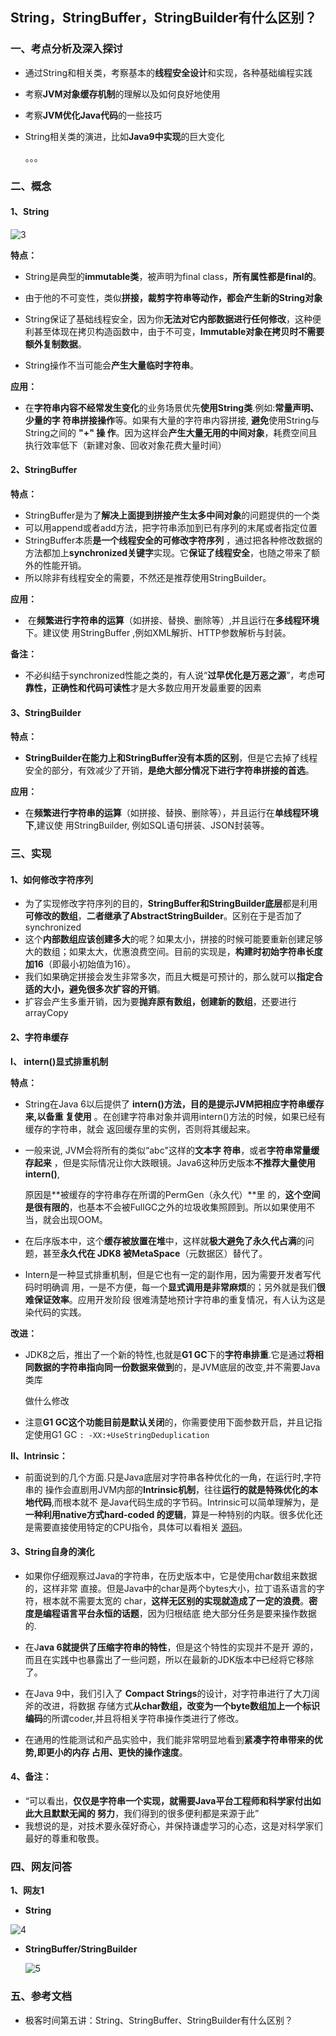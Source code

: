 ## String，StringBuffer，StringBuilder有什么区别？

### 一、考点分析及深入探讨

- 通过String和相关类，考察基本的**线程安全设计**和实现，各种基础编程实践

- 考察**JVM对象缓存机制**的理解以及如何良好地使用

- 考察**JVM优化Java代码**的一些技巧

- String相关类的演进，比如**Java9中实现**的巨大变化

  。。。

### 二、概念

#### 1、String

![3](..\..\images\java基础\3.jpg)

**特点：**

- String是典型的**immutable类**，被声明为final class，**所有属性都是final的**。
- 由于他的不可变性，类似**拼接，裁剪字符串等动作，都会产生新的String对象**
- String保证了基础线程安全，因为你**无法对它内部数据进行任何修改**，这种便利甚至体现在拷贝构造函数中，由于不可变，**Immutable对象在拷贝时不需要额外复制数据**。


- String操作不当可能会**产生大量临时字符串**。

**应用：**

- 在**字符串内容不经常发生变化**的业务场景优先**使用String类**.例如:**常量声明、少量的字 符串拼接操作**等。如果有大量的字符串内容拼接, **避免**使用String与String之间的 **"+" 操 作**。因为这样会**产生大量无用的中间对象**，耗费空间且执行效率低下（新建对象、回收对象花费大量时间）

#### 2、StringBuffer

**特点：**

- StringBuffer是为了**解决上面提到拼接产生太多中间对象**的问题提供的一个类
- 可以用append或者add方法，把字符串添加到已有序列的末尾或者指定位置
- StringBuffer本质**是一个线程安全的可修改字符序列** ，通过把各种修改数据的方法都加上**synchronized关键字**实现。它**保证了线程安全**，也随之带来了额外的性能开销。
- 所以除非有线程安全的需要，不然还是推荐使用StringBuilder。

**应用：**

-  在**频繁进行字符串的运算**（如拼接、替换、删除等）,并且运行在**多线程环境**下。建议使 用StringBuffer ,例如XML解折、HTTP参数解析与封装。

**备注：**

- 不必纠结于synchronized性能之类的，有人说“**过早优化是万恶之源**”，考虑**可靠性，正确性和代码可读性**才是大多数应用开发最重要的因素



#### 3、StringBuilder

**特点：**

- **StringBuilder在能力上和StringBuffer没有本质的区别**，但是它去掉了线程安全的部分，有效减少了开销，**是绝大部分情况下进行字符串拼接的首选**。

**应用：**

- 在**频繁进行字符串的运算**（如拼接、替换、删除等），并且运行在**单线程环境下**,建议使 用StringBuilder, 例如SQL语句拼装、JSON封装等。



### 三、实现

#### 1、如何修改字符序列

- 为了实现修改字符序列的目的，**StringBuffer和StringBuilder底层**都是利用**可修改的数组**，**二者继承了AbstractStringBuilder**。区别在于是否加了synchronized
- 这个**内部数组应该创建多大**的呢？如果太小，拼接的时候可能要重新创建足够大的数组；如果太大，优惠浪费空间。目前的实现是，**构建时初始字符串长度加16**（即最小初始值为16）。
- 我们如果确定拼接会发生非常多次，而且大概是可预计的，那么就可以**指定合适的大小，避免很多次扩容的开销**。
- 扩容会产生多重开销，因为要**抛弃原有数组，创建新的数组**，还要进行arrayCopy



#### 2、字符串缓存

**Ⅰ、 intern()显式排重机制**

**特点：**

- String在Java 6以后提供了 **intern()**方法，目的是**提示JVM把相应字符串缓存来,以备重 复使用** 。在创建字符串对象并调用intern()方法的时候，如果已经有缓存的字符串，就会 返回缓存里的实例，否则将其缓起来。

- 一般来说, JVM会将所有的类似“abc"这样的**文本字 符串**，或者**字符串常量缓存起来** ，但是实际情况让你大跌眼镜。Java6这种历史版本**不推荐大量使用intern()**,

  原因是**被缓存的字符串存在所谓的PermGen（永久代）**里 的，**这个空间是很有限的**，也基本不会被FullGC之外的垃圾收集照顾到。所以如果使用不当，就会出现OOM。

- 在后序版本中，这个**缓存被放置在堆**中，这样就**极大避免了永久代占满**的问题，甚至**永久代在 JDK8 被MetaSpace**（元数据区）替代了。

- Intern是一种显式排重机制，但是它也有一定的副作用，因为需要开发者写代码时明确调 用，一是不方便，每一个**显式调用是非常麻烦**的；另外就是我们**很难保证效率**。应用开发阶段 很难淸楚地预计字符串的重复情况，有人认为这是染代码的实践。

**改进：**

- JDK8之后，推出了一个新的特性,也就是**G1 GC**下的**字符串排重**.它是通过**将相同数据的字符串指向同一份数据来做到**的，是JVM底层的改变,并不需要Java类库

  做什么修改

- 注意**G1 GC这个功能目前是默认关闭**的，你需要使用下面参数开启，并且记指定使用G1 GC   `: -XX:+UseStringDeduplication`



**Ⅱ、Intrinsic：**

- 前面说到的几个方面.只是Java底层对字符串各种优化的一角，在运行时,字符串的 操作会直剧用JVM内部的**Intrinsic机制**，往往**运行的就是特殊优化的本地代码**,而根本就不 是Java代码生成的字节码。Intrinsic可以简单理解为，是**一种利用native方式hard-coded 的逻辑**，算是一种特别的内联。很多优化还是需要直接使用特定的CPU指令，具体可以看相关 [源码](http://hg.openjdk.java.net/jdk/jdk/file/44b64fc0baa3/src/hotspot/share/classfile/vmSymbols.hpp)。



#### 3、String自身的演化

- 如果你仔细观察过Java的字符串，在历史版本中，它是使用char数组来数据的，这样非常 直接。但是Java中的char是两个bytes大小，拉丁语系语言的字符，根本就不需要太宽的 char，**这样无区别的实现就造成了一定的浪费**。**密度是编程语言平台永恒的话题**，因为归根结底 绝大部分任务是要来操作数据的.
- 在J**ava 6就提供了压缩字符串的特性**，但是这个特性的实现并不是开 源的，而且在实践中也暴露出了一些问题，所以在最新的JDK版本中已经将它移除了。


- 在Java 9中，我们引入了 **Compact Strings**的设计，对字符串进行了大刀阔斧的改进，将数据 存储方式**从char数组，改变为一个byte数组加上一个标识编码**的所谓coder,并且将相关字符串操作类进行了修改。
- 在通用的性能测试和产品实验中，我们能非常明显地看到**紧凑字符串带来的优势,即更小的内存 占用、更快的操作速度**。



#### 4、备注：

- “可以看出，**仅仅是字符串一个实现，就需要Java平台工程师和科学家付出如此大且默默无闻的 努力**，我们得到的很多便利都是来源于此”
- 我想说的是，对技术要永葆好奇心，并保持谦虚学习的心态，这是对科学家们最好的尊重和敬畏。

### 四、网友问答

**1、网友1**

- **String**

![4](..\..\images\java基础\4.jpg)

- **StringBuffer/StringBuilder**

  ![5](..\..\images\java基础\5.jpg)

### 五、参考文档

- 极客时间第五讲：String、StringBuffer、StringBuilder有什么区别？